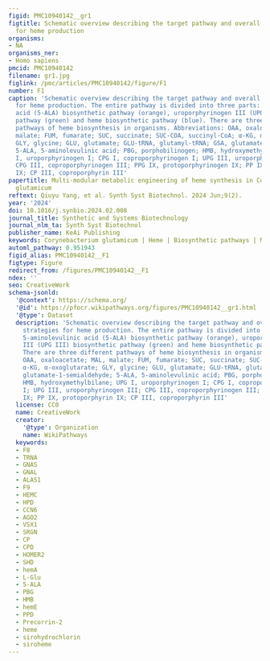 ```yaml
---
figid: PMC10940142__gr1
figtitle: Schematic overview describing the target pathway and overall metabolic strategies
  for heme production
organisms:
- NA
organisms_ner:
- Homo sapiens
pmcid: PMC10940142
filename: gr1.jpg
figlink: /pmc/articles/PMC10940142/figure/F1
number: F1
caption: 'Schematic overview describing the target pathway and overall metabolic strategies
  for heme production. The entire pathway is divided into three parts: 5-aminolevulinic
  acid (5-ALA) biosynthetic pathway (orange), uroporphyrinogen III (UPG III) biosynthetic
  pathway (green) and heme biosynthetic pathway (blue). There are three different
  pathways of heme biosynthesis in organisms. Abbreviations: OAA, oxaloacetate; MAL,
  malate; FUM, fumarate; SUC, succinate; SUC-COA, succinyl-CoA; α-KG, α-oxoglutarate;
  GLY, glycine; GLU, glutamate; GLU-tRNA, glutamyl-tRNA; GSA, glutamate-1-semialdehyde;
  5-ALA, 5-aminolevulinic acid; PBG, porphobilinogen; HMB, hydroxymethylbilane; UPG
  I, uroporphyrinogen I; CPG I, coproporphyrinogen I; UPG III, uroporphyrinogen III;
  CPG III, coproporphyrinogen III; PPG IX, protoporphyrinogen IX; PP IX, protoporphyrin
  IX; CP III, coproporphyrin III'
papertitle: Multi-modular metabolic engineering of heme synthesis in Corynebacterium
  glutamicum
reftext: Qiuyu Yang, et al. Synth Syst Biotechnol. 2024 Jun;9(2).
year: '2024'
doi: 10.1016/j.synbio.2024.02.008
journal_title: Synthetic and Systems Biotechnology
journal_nlm_ta: Synth Syst Biotechnol
publisher_name: KeAi Publishing
keywords: Corynebacterium glutamicum | Heme | Biosynthetic pathways | Metabolic engineering
automl_pathway: 0.951943
figid_alias: PMC10940142__F1
figtype: Figure
redirect_from: /figures/PMC10940142__F1
ndex: ''
seo: CreativeWork
schema-jsonld:
  '@context': https://schema.org/
  '@id': https://pfocr.wikipathways.org/figures/PMC10940142__gr1.html
  '@type': Dataset
  description: 'Schematic overview describing the target pathway and overall metabolic
    strategies for heme production. The entire pathway is divided into three parts:
    5-aminolevulinic acid (5-ALA) biosynthetic pathway (orange), uroporphyrinogen
    III (UPG III) biosynthetic pathway (green) and heme biosynthetic pathway (blue).
    There are three different pathways of heme biosynthesis in organisms. Abbreviations:
    OAA, oxaloacetate; MAL, malate; FUM, fumarate; SUC, succinate; SUC-COA, succinyl-CoA;
    α-KG, α-oxoglutarate; GLY, glycine; GLU, glutamate; GLU-tRNA, glutamyl-tRNA; GSA,
    glutamate-1-semialdehyde; 5-ALA, 5-aminolevulinic acid; PBG, porphobilinogen;
    HMB, hydroxymethylbilane; UPG I, uroporphyrinogen I; CPG I, coproporphyrinogen
    I; UPG III, uroporphyrinogen III; CPG III, coproporphyrinogen III; PPG IX, protoporphyrinogen
    IX; PP IX, protoporphyrin IX; CP III, coproporphyrin III'
  license: CC0
  name: CreativeWork
  creator:
    '@type': Organization
    name: WikiPathways
  keywords:
  - F8
  - TRNA
  - GNAS
  - GNAL
  - ALAS1
  - F9
  - HEMC
  - HPD
  - CCN6
  - AGO2
  - VSX1
  - SRGN
  - CP
  - CPD
  - HOMER2
  - SHD
  - hemA
  - L-Glu
  - 5-ALA
  - PBG
  - HMB
  - hemE
  - PPD
  - Precorrin-2
  - heme
  - sirohydrochlorin
  - siroheme
---
```

